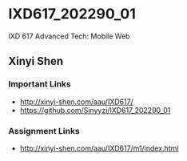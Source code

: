 # IXD617_202290_01
IXD 617 Advanced Tech: Mobile Web

## Xinyi Shen

### Important Links
- http://xinyi-shen.com/aau/IXD617/
- https://github.com/Sinyyzi/IXD617_202290_01

### Assignment Links
- http://xinyi-shen.com/aau/IXD617/m1/index.html
